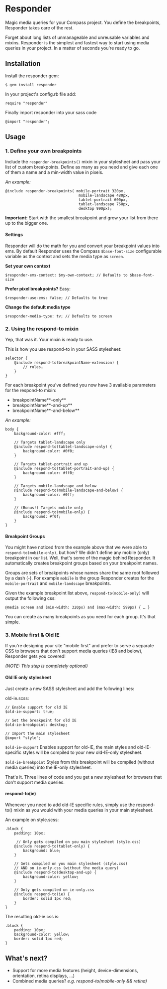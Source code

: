 # Responder

Magic media queries for your Compass project. You define the breakpoints, Responder takes care of the rest.

Forget about long lists of unmanageable and unreusable variables and mixins. Responder is the simplest and fastest way to start using media queries in your project. In a matter of seconds you're ready to go.

## Installation

Install the responder gem:

    $ gem install responder

In your project's config.rb file add:

	require "responder"

Finally import responder into your sass code

	@import "responder";

## Usage

### 1. Define your own breakpoints

Include the `responder-breakpoints()` mixin in your stylesheet and pass your list of custom breakpoints. Define as many as you need and give each one of them a name and a min-width value in pixels.

*An example:*

	@include responder-breakpoints( mobile-portrait 320px,
									 mobile-landscape 480px,
									 tablet-portrait 600px,
									 tablet-landscape 768px,
							 		 desktop 990px);

**Important:** Start with the smallest breakpoint and grow your list from there up to the bigger one.

#### Settings

Responder will do the math for you and convert your breakpoint values into ems. By default Responder uses the Compass `$base-font-size` configurable variable as the context and sets the media type as `screen`.

**Set your own context**

	$responder-ems-context: $my-own-context; // Defaults to $base-font-size

**Prefer pixel breakpoints?** Easy:

	$responder-use-ems: false; // Defaults to true

**Change the default media type**

	$responder-media-type: tv; // Defaults to screen

### 2. Using the respond-to mixin

Yep, that was it. Your mixin is ready to use.

This is how you use respond-to in your SASS stylesheet:

	selector {
		@include respond-to(breakpointName-extension) {
			// rules…
		}
	}
For each breakpoint you've defined you now have 3 available parameters for the respond-to mixin:

- breakpointName**-only**
- breakpointName**-and-up**
- breakpointName**-and-below**

*An example:*

	body {
		background-color: #fff;

		// Targets tablet-landscape only
		@include respond-to(tablet-landscape-only) {
			background-color: #0f0;
		}

		// Targets tablet-portrait and up
		@include respond-to(tablet-portrait-and-up) {
			background-color: #ff0;
		}

		// Targets mobile-landscape and below
		@include respond-to(mobile-landscape-and-below) {
			background-color: #0ff;
		}

		// (Bonus!) Targets mobile only
		@include respond-to(mobile-only) {
			background: #f0f;
		}
	}


#### Breakpoint Groups

You might have noticed from the example above that we were able to `respond-to(mobile-only)`, but how? We didn't define any mobile (only) breakpoint in our list. Well, that's some of the magic behind Responder. It automatically creates breakpoint groups based on your breakpoint names.

Groups are sets of breakpoints whose names share the same root followed by a dash (-). For example `mobile` is the group Responder creates for the `mobile-portrait` and `mobile-landscape` breakpoints.

Given the example breakpoint list above, `respond-to(mobile-only)` will output the following css:

	@media screen and (min-width: 320px) and (max-width: 599px) { … }

You can create as many breakpoints as you need for each group. It's that simple.

### 3. Mobile first & Old IE

If you're designing your site "mobile first" and prefer to serve a separate CSS to browsers that don't support media queries (IE8 and below), Responder gets you covered! 

_(NOTE: This step is completely optional)_

#### Old IE only stylesheet

Just create a new SASS stylesheet and add the following lines:

old-ie.scss:

	// Enable support for old IE
	$old-ie-support: true;

	// Set the breakpoint for old IE
	$old-ie-breakpoint: desktop;

	// Import the main stylesheet
	@import "style";


`$old-ie-support` Enables support for old-IE, the main styles and old-IE-specific styles will be compiled to your new old-IE-only stylesheet.

`$old-ie-breakpoint` Styles from this breakpoint will be compiled (without media queries) into the IE-only stylesheet.

That's it. Three lines of code and you get a new stylesheet for browsers that don't support media queries.

#### respond-to(ie)

Whenever you need to add old-IE specific rules, simply use the respond-to() mixin as you would with your media queries in your main stylesheet.

An example on style.scss:

	.block {
		padding: 10px;
		
		 // Only gets compiled on you main stylesheet (style.css)
		@include respond-to(tablet-only) {
			background: blue;
		}

		// Gets compiled on you main stylesheet (style.css)
		// AND on ie-only.css (without the media query)
		@include respond-to(desktop-and-up) {
			background-color: yellow;
		}
		
		// Only gets compiled on ie-only.css
		@include respond-to(ie) {
			border: solid 1px red;
		}
	}

The resulting old-ie.css is:

	.block {
		padding: 10px;
		background-color: yellow;
		border: solid 1px red;
	}

## What's next?

- Support for more media features (height, device-dimensions, orientation, retina displays, …)
- Combined media queries? _e.g. respond-to(mobile-only && retina)_
